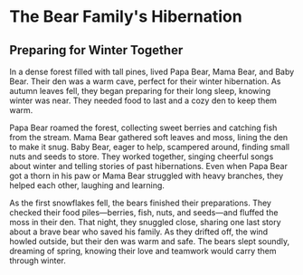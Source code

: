 # The Bear Family's Hibernation
## Preparing for Winter Together

In a dense forest filled with tall pines, lived Papa Bear, Mama Bear, and Baby Bear. Their den was a warm cave, perfect for their winter hibernation. As autumn leaves fell, they began preparing for their long sleep, knowing winter was near. They needed food to last and a cozy den to keep them warm.

Papa Bear roamed the forest, collecting sweet berries and catching fish from the stream. Mama Bear gathered soft leaves and moss, lining the den to make it snug. Baby Bear, eager to help, scampered around, finding small nuts and seeds to store. They worked together, singing cheerful songs about winter and telling stories of past hibernations. Even when Papa Bear got a thorn in his paw or Mama Bear struggled with heavy branches, they helped each other, laughing and learning.

As the first snowflakes fell, the bears finished their preparations. They checked their food piles—berries, fish, nuts, and seeds—and fluffed the moss in their den. That night, they snuggled close, sharing one last story about a brave bear who saved his family. As they drifted off, the wind howled outside, but their den was warm and safe. The bears slept soundly, dreaming of spring, knowing their love and teamwork would carry them through winter.